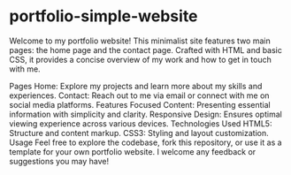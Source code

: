 # portfolio-simple-website
Welcome to my portfolio website! This minimalist site features two main pages: the home page and the contact page. Crafted with HTML and basic CSS, it provides a concise overview of my work and how to get in touch with me.

Pages
Home: Explore my projects and learn more about my skills and experiences.
Contact: Reach out to me via email or connect with me on social media platforms.
Features
Focused Content: Presenting essential information with simplicity and clarity.
Responsive Design: Ensures optimal viewing experience across various devices.
Technologies Used
HTML5: Structure and content markup.
CSS3: Styling and layout customization.
Usage
Feel free to explore the codebase, fork this repository, or use it as a template for your own portfolio website. I welcome any feedback or suggestions you may have!








